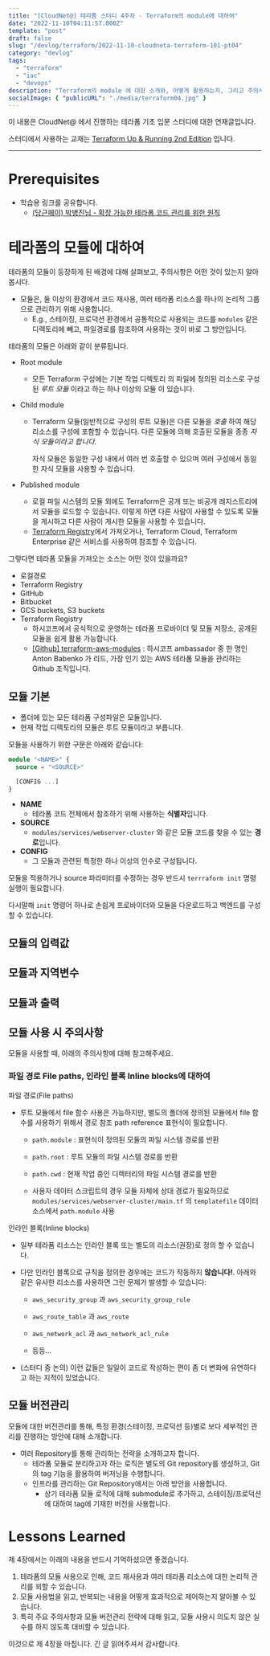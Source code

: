 ```yaml
---
title: "[CloudNet@] 테라폼 스터디 4주차 - Terraform의 module에 대하여"
date: "2022-11-10T04:11:57.000Z"
template: "post"
draft: false
slug: "/devlog/terraform/2022-11-10-cloudneta-terraform-101-pt04"
category: "devlog"
tags:
  - "terraform"
  - "iac"
  - "devops"
description: "Terraform의 module 에 대한 소개와, 어떻게 활용하는지, 그리고 주의사항과 모듈 버전관리에 대한 내용을 담았습니다."
socialImage: { "publicURL": "./media/terraform04.jpg" }
---
```


이 내용은 CloudNet@ 에서 진행하는 테라폼 기초 입문 스터디에 대한 연재글입니다.

스터디에서 사용하는 교재는 [Terraform Up & Running 2nd Edition](http://www.yes24.com/Product/Goods/101511312) 입니다.

---

# Prerequisites

- 학습용 링크를 공유합니다.
  - [(당근페이) 박병진님 - 확장 가능한 테라폼 코드 관리를 위한 원칙](https://www.youtube.com/watch?v=yWhwZpzJ3no&t=2504s)

# 테라폼의 모듈에 대하여

테라폼의 모듈이 등장하게 된 배경에 대해 살펴보고, 주의사항은 어떤 것이 있는지 알아봅시다.

- 모듈은, 둘 이상의 환경에서 코드 재사용, 여러 테라폼 리소스를 하나의 논리적 그룹으로 관리하기 위해 사용합니다.
  - E.g., 스테이징, 프로덕션 환경에서 공통적으로 사용되는 코드를 `modules` 같은 디렉토리에 빼고, 파일경로를 참조하여 사용하는 것이 바로 그 방안입니다.

테라폼의 모듈은 아래와 같이 분류됩니다.

- Root module

  - 모든 Terraform 구성에는 기본 작업 디렉토리 의 파일에 정의된 리소스로 구성된 _루트 모듈_ 이라고 하는 하나 이상의 모듈 이 있습니다.

- Child module

  - Terraform 모듈(일반적으로 구성의 루트 모듈)은 다른 모듈을 _호출_ 하여 해당 리소스를 구성에 포함할 수 있습니다. 다른 모듈에 의해 호출된 모듈을 종종 _자식 모듈이라고 합니다._

    자식 모듈은 동일한 구성 내에서 여러 번 호출할 수 있으며 여러 구성에서 동일한 자식 모듈을 사용할 수 있습니다.

- Published module

  - 로컬 파일 시스템의 모듈 외에도 Terraform은 공개 또는 비공개 레지스트리에서 모듈을 로드할 수 있습니다. 이렇게 하면 다른 사람이 사용할 수 있도록 모듈을 게시하고 다른 사람이 게시한 모듈을 사용할 수 있습니다.
  - [Terraform Registry](https://registry.terraform.io/browse/modules)에서 가져오거나, Terraform Cloud, Terraform Enterprise 같은 서비스를 사용하여 참조할 수 있습니다.

그렇다면 테라폼 모듈을 가져오는 소스는 어떤 것이 있을까요?

- 로컬경로
- Terraform Registry
- GitHub
- Bitbucket
- GCS buckets, S3 buckets
- Terraform Registry
  - 하시코프에서 공식적으로 운영하는 테라폼 프로바이더 및 모듈 저장소, 공개된 모듈을 쉽게 활용 가능합니다.
  - [[Github] terraform-aws-modules](https://github.com/terraform-aws-modules) : 하시코프 ambassador 중 한 명인 Anton Babenko 가 리드, 가장 인기 있는 AWS 테라폼 모듈을 관리하는 Github 조직입니다.

## 모듈 기본

- 폴더에 있는 모든 테라폼 구성파일은 모듈입니다.
- 현재 작업 디렉토리의 모듈은 루트 모듈이라고 부릅니다.

모듈을 사용하기 위한 구문은 아래와 같습니다:

```terraform
module "<NAME>" {
  source = "<SOURCE>"

  [CONFIG ...]
}
```

- **NAME**
  - 테라폼 코드 전체에서 참조하기 위해 사용하는 **식별자**입니다.
- **SOURCE**
  - `modules/services/webserver-cluster` 와 같은 모듈 코드를 찾을 수 있는 **경로**입니다.
- **CONFIG**
  - 그 모듈과 관련된 특정한 하나 이상의 인수로 구성됩니다.

모듈을 적용하거나 source 파라미터를 수정하는 경우 반드시 `terrraform init` 명령 실행이 필요합니다.

다시말해 `init` 명령어 하나로 손쉽게 프로바이더와 모듈을 다운로드하고 백엔드를 구성할 수 있습니다.

## 모듈의 입력값

## 모듈과 지역변수

## 모듈과 출력

## 모듈 사용 시 주의사항

모듈을 사용할 때, 아래의 주의사항에 대해 참고해주세요.

### 파일 경로 File paths, 인라인 블록 Inline blocks에 대하여

파일 경로(File paths)

- 루트 모듈에서 file 함수 사용은 가능하지만, 별도의 폴더에 정의된 모듈에서 file 함수를 사용하기 위해서 경로 참조 path reference 표현식이 필요합니다.

  - `path.module` : 표현식이 정의된 모듈의 파일 시스템 경로를 반환

  - `path.root` : 루트 모듈의 파일 시스템 경로를 반환

  - `path.cwd` : 현재 작업 중인 디렉터리의 파일 시스템 경로를 반환

  - 사용자 데이터 스크립트의 경우 모듈 자체에 상대 경로가 필요하므로 `modules/services/webserver-cluster/main.tf` 의 `templatefile` 데이터소스에서 `path.module` 사용

인라인 블록(Inline blocks)

- 일부 테라폼 리소스는 인라인 블록 또는 별도의 리소스(권장)로 정의 할 수 있습니다.

- 다만 인라인 블록으로 규칙을 정의한 경우에는 코드가 작동하지 **않습니다!**. 아래와 같은 유사한 리소스를 사용하면 그런 문제가 발생할 수 있습니다:

  - `aws_security_group` 과 `aws_security_group_rule`
  - `aws_route_table` 과 `aws_route`

  - `aws_network_acl` 과 `aws_network_acl_rule`
  - 등등...

- (스터디 중 논의) 이런 값들은 일일이 코드로 작성하는 편이 좀 더 변화에 유연하다고 하는 지적이 있었습니다.

## 모듈 버전관리

모듈에 대한 버전관리를 통해, 특정 환경(스테이징, 프로덕션 등)별로 보다 세부적인 관리를 진행하는 방안에 대해 소개합니다.

- 여러 Repository를 통해 관리하는 전략을 소개하고자 합니다.
  - 테라폼 모듈로 분리하고자 하는 로직은 별도의 Git repository를 생성하고, Git의 tag 기능을 활용하여 버저닝을 수행합니다.
  - 인프라를 관리하는 Git Repository에서는 아래 방안을 사용합니다.
    - 상기 테라폼 모듈 로직에 대해 submodule로 추가하고, 스테이징/프로덕션에 대하여 tag에 기재한 버전을 사용합니다.

# Lessons Learned

제 4장에서는 아래의 내용을 반드시 기억하셨으면 좋겠습니다.

1. 테라폼의 모듈 사용으로 인해, 코드 재사용과 여러 테라폼 리소스에 대한 논리적 관리를 꾀할 수 있습니다.
2. 모듈 사용법을 읽고, 반복되는 내용을 어떻게 효과적으로 제어하는지 알아볼 수 있습니다.
3. 특히 주요 주의사항과 모듈 버전관리 전략에 대해 읽고, 모듈 사용시 의도치 않은 실수를 하지 않도록 대비할 수 있습니다.

이것으로 제 4장을 마칩니다. 긴 글 읽어주셔서 감사합니다.
